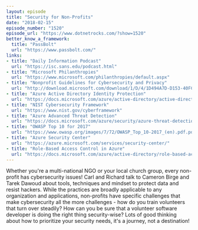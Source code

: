 ```yaml
---
layout: episode
title: "Security for Non-Profits"
date: "2018-02-15"
episode_number: "1520"
episode_url: "https://www.dotnetrocks.com/?show=1520"
better_know_a_framework:
  title: "PassBolt"
  url: "https://www.passbolt.com/"
links:
- title: "Daily Information Podcast"
  url: "https://isc.sans.edu/podcast.html"
- title: "Microsoft Philanthropies"
  url: "https://www.microsoft.com/philanthropies/default.aspx"
- title: "Nonprofit Guidelines for Cybersecurity and Privacy"
  url: "http://download.microsoft.com/download/1/D/4/1D494A7D-D153-40FC-BC18-F4C2F800E752/Nonprofit_Guidelines_for_Cybersecurity_and_Privacy.pdf"
- title: "Azure Active Directory Identity Protection"
  url: "https://docs.microsoft.com/azure/active-directory/active-directory-identityprotection"
- title: "NIST Cybersecurity Framework"
  url: "https://www.nist.gov/cyberframework"
- title: "Azure Advanced Threat Detection"
  url: "https://docs.microsoft.com/azure/security/azure-threat-detection"
- title: "OWASP Top 10 for 2017"
  url: "https://www.owasp.org/images/7/72/OWASP_Top_10-2017_(en).pdf.pdf"
- title: "Azure Security Center"
  url: "https://azure.microsoft.com/services/security-center/"
- title: "Role-Based Access Control in Azure"
  url: "https://docs.microsoft.com/azure/active-directory/role-based-access-control-configure"
---
```


Whether you're a multi-national NGO or your local church group, every non-profit has cybersecurity issues! Carl and Richard talk to Cameron Birge and Tarek Dawoud about tools, techniques and mindset to protect data and resist hackers. While the practices are broadly applicable to any organization and applications, non-profits have specific challenges that make cybersecurity all the more challenges - how do you train volunteers that turn over steadily? How can you be sure that a volunteer software developer is doing the right thing security-wise? Lots of good thinking about how to prioritize your security needs, it's a journey, not a destination!
